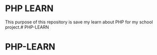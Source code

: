# PHP LEARN

This purpose of this repository is save my learn about PHP for my school project.# PHP-LEARN
# PHP-LEARN
